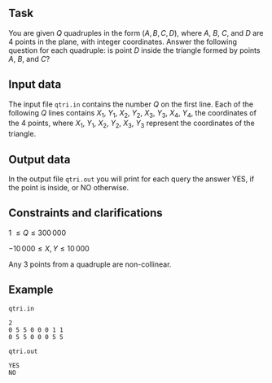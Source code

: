 ## Task

You are given $Q$ quadruples in the form $(A, B, C, D)$, where $A$, $B$, $C$, and $D$ are 4 points in the plane, with integer coordinates. Answer the following question for each quadruple: is point $D$ inside the triangle formed by points $A$, $B$, and $C$?

## Input data

The input file `qtri.in` contains the number $Q$ on the first line. Each of the following $Q$ lines contains $X_1$, $Y_1$, $X_2$, $Y_2$, $X_3$, $Y_3$, $X_4$, $Y_4$, the coordinates of the 4 points, where $X_1$, $Y_1$, $X_2$, $Y_2$, $X_3$, $Y_3$ represent the coordinates of the triangle.

## Output data

In the output file `qtri.out` you will print for each query the answer YES, if the point is inside, or NO otherwise.

## Constraints and clarifications

1 $\leq Q \leq 300\,000$

$-10\,000 \leq X, Y \leq 10\,000$

Any 3 points from a quadruple are non-collinear.

## Example

`qtri.in`

```
2
0 5 5 0 0 0 1 1
0 5 5 0 0 0 5 5
```

`qtri.out`

```
YES
NO
```